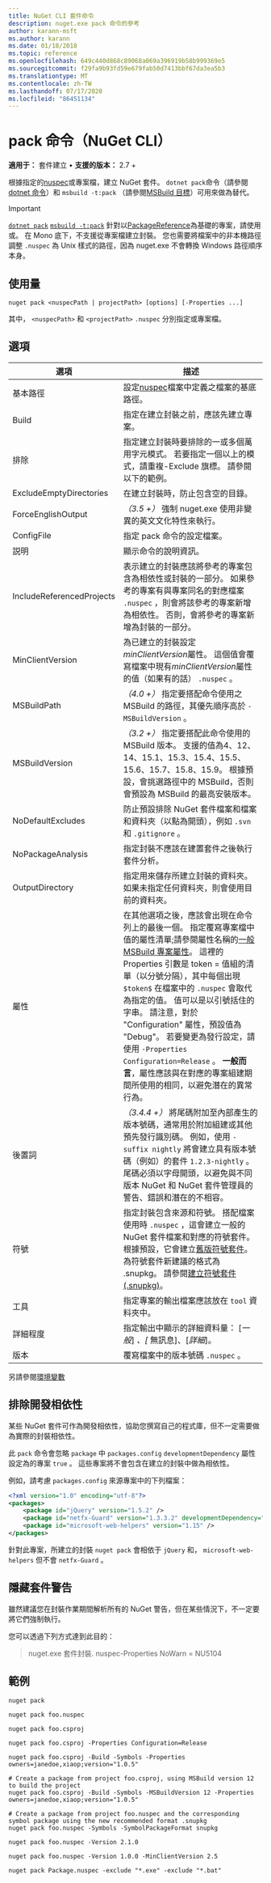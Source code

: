 ```yaml
---
title: NuGet CLI 套件命令
description: nuget.exe pack 命令的參考
author: karann-msft
ms.author: karann
ms.date: 01/18/2018
ms.topic: reference
ms.openlocfilehash: 649c440d868c89068a069a396919b58b999369e5
ms.sourcegitcommit: f29fa9b93fd59e679fab50d7413bbf67da3ea5b3
ms.translationtype: MT
ms.contentlocale: zh-TW
ms.lasthandoff: 07/17/2020
ms.locfileid: "86451134"
---
```

# <a name="pack-command-nuget-cli"></a>pack 命令（NuGet CLI）

**適用于：** 套件建立 &bullet; **支援的版本：** 2.7 +

根據指定的[nuspec](../nuspec.md)或專案檔，建立 NuGet 套件。 `dotnet pack`命令（請參閱[dotnet 命令](../dotnet-Commands.md)）和 `msbuild -t:pack` （請參閱[MSBuild 目標](../msbuild-targets.md)）可用來做為替代。

> [!Important]
> [`dotnet pack`](../dotnet-Commands.md) [`msbuild -t:pack`](../msbuild-targets.md) 針對以[PackageReference](../../consume-packages/package-references-in-project-files.md)為基礎的專案，請使用或。
> 在 Mono 底下，不支援從專案檔建立封裝。 您也需要將檔案中的非本機路徑調整 `.nuspec` 為 Unix 樣式的路徑，因為 nuget.exe 不會轉換 Windows 路徑順序本身。

## <a name="usage"></a>使用量

```cli
nuget pack <nuspecPath | projectPath> [options] [-Properties ...]
```

其中， `<nuspecPath>` 和 `<projectPath>` `.nuspec` 分別指定或專案檔。

## <a name="options"></a>選項

| 選項 | 描述 |
| --- | --- |
| 基本路徑 | 設定[nuspec](../nuspec.md)檔案中定義之檔案的基底路徑。 |
| Build | 指定在建立封裝之前，應該先建立專案。 |
| 排除 | 指定建立封裝時要排除的一或多個萬用字元模式。 若要指定一個以上的模式，請重複-Exclude 旗標。 請參閱以下的範例。 |
| ExcludeEmptyDirectories | 在建立封裝時，防止包含空的目錄。 |
| ForceEnglishOutput | *（3.5 +）* 強制 nuget.exe 使用非變異的英文文化特性來執行。 |
| ConfigFile | 指定 pack 命令的設定檔案。 |
| 説明 | 顯示命令的說明資訊。 |
| IncludeReferencedProjects | 表示建立的封裝應該將參考的專案包含為相依性或封裝的一部分。 如果參考的專案有與專案同名的對應檔案 `.nuspec` ，則會將該參考的專案新增為相依性。 否則，會將參考的專案新增為封裝的一部分。 |
| MinClientVersion | 為已建立的封裝設定*minClientVersion*屬性。 這個值會覆寫檔案中現有*minClientVersion*屬性的值（如果有的話） `.nuspec` 。 |
| MSBuildPath | *（4.0 +）* 指定要搭配命令使用之 MSBuild 的路徑，其優先順序高於 `-MSBuildVersion` 。 |
| MSBuildVersion | *（3.2 +）* 指定要搭配此命令使用的 MSBuild 版本。 支援的值為4、12、14、15.1、15.3、15.4、15.5、15.6、15.7、15.8、15.9。 根據預設，會挑選路徑中的 MSBuild，否則會預設為 MSBuild 的最高安裝版本。 |
| NoDefaultExcludes | 防止預設排除 NuGet 套件檔案和檔案和資料夾（以點為開頭），例如 `.svn` 和 `.gitignore` 。 |
| NoPackageAnalysis | 指定封裝不應該在建置套件之後執行套件分析。 |
| OutputDirectory | 指定用來儲存所建立封裝的資料夾。 如果未指定任何資料夾，則會使用目前的資料夾。 |
| 屬性 | 在其他選項之後，應該會出現在命令列上的最後一個。 指定覆寫專案檔中值的屬性清單;請參閱屬性名稱的[一般 MSBuild 專案屬性](/visualstudio/msbuild/common-msbuild-project-properties)。 這裡的 Properties 引數是 token = 值組的清單（以分號分隔），其中每個出現 `$token$` 在檔案中的 `.nuspec` 會取代為指定的值。 值可以是以引號括住的字串。 請注意，對於 "Configuration" 屬性，預設值為 "Debug"。 若要變更為發行設定，請使用 `-Properties Configuration=Release` 。 **一般而言**，屬性應該與在對應的專案組建期間所使用的相同，以避免潛在的異常行為。 |
| 後置詞 | *（3.4.4 +）* 將尾碼附加至內部產生的版本號碼，通常用於附加組建或其他預先發行識別碼。 例如，使用 `-suffix nightly` 將會建立具有版本號碼（例如）的套件 `1.2.3-nightly` 。 尾碼必須以字母開頭，以避免與不同版本 NuGet 和 NuGet 套件管理員的警告、錯誤和潛在的不相容。 |
| 符號 | 指定封裝包含來源和符號。 搭配檔案使用時 `.nuspec` ，這會建立一般的 NuGet 套件檔案和對應的符號套件。 根據預設，它會建立[舊版符號套件](../../create-packages/Symbol-Packages.md)。 為符號套件新建議的格式為 .snupkg。 請參閱[建立符號套件 (.snupkg)](../../create-packages/Symbol-Packages-snupkg.md)。 |
| 工具 | 指定專案的輸出檔案應該放在 `tool` 資料夾中。 |
| 詳細程度 | 指定輸出中顯示的詳細資料量： [*一般*] *、[* 無訊息]、[*詳細*]。 |
| 版本 | 覆寫檔案中的版本號碼 `.nuspec` 。 |

另請參閱[環境變數](cli-ref-environment-variables.md)

## <a name="excluding-development-dependencies"></a>排除開發相依性

某些 NuGet 套件可作為開發相依性，協助您撰寫自己的程式庫，但不一定需要做為實際的封裝相依性。

此 `pack` 命令會忽略 `package` 中 `packages.config` `developmentDependency` 屬性設定為的專案 `true` 。 這些專案將不會包含在建立的封裝中做為相依性。

例如，請考慮 `packages.config` 來源專案中的下列檔案：

```xml
<?xml version="1.0" encoding="utf-8"?>
<packages>
    <package id="jQuery" version="1.5.2" />
    <package id="netfx-Guard" version="1.3.3.2" developmentDependency="true" />
    <package id="microsoft-web-helpers" version="1.15" />
</packages>
```

針對此專案，所建立的封裝 `nuget pack` 會相依于 `jQuery` 和， `microsoft-web-helpers` 但不會 `netfx-Guard` 。

## <a name="suppressing-pack-warnings"></a>隱藏套件警告

雖然建議您在封裝作業期間解析所有的 NuGet 警告，但在某些情況下，不一定要將它們強制執行。

您可以透過下列方式達到此目的： 

> nuget.exe 套件封裝. nuspec-Properties NoWarn = NU5104

## <a name="examples"></a>範例

```cli
nuget pack

nuget pack foo.nuspec

nuget pack foo.csproj

nuget pack foo.csproj -Properties Configuration=Release

nuget pack foo.csproj -Build -Symbols -Properties owners=janedoe,xiaop;version="1.0.5"

# Create a package from project foo.csproj, using MSBuild version 12 to build the project
nuget pack foo.csproj -Build -Symbols -MSBuildVersion 12 -Properties owners=janedoe,xiaop;version="1.0.5"

# Create a package from project foo.nuspec and the corresponding symbol package using the new recommended format .snupkg
nuget pack foo.nuspec -Symbols -SymbolPackageFormat snupkg

nuget pack foo.nuspec -Version 2.1.0

nuget pack foo.nuspec -Version 1.0.0 -MinClientVersion 2.5

nuget pack Package.nuspec -exclude "*.exe" -exclude "*.bat"
```
